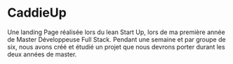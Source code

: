 # CaddieUp

Une landing Page réalisée lors du lean Start Up, lors de ma première année de Master Développeuse Full Stack. Pendant une semaine et par groupe de six, nous avons créé et étudié un projet que nous devrons porter durant les deux années de master. 
